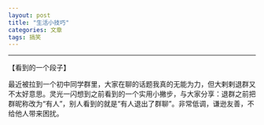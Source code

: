 ```yaml
---
layout: post
title: "生活小技巧"
categories: 文章
tags: 搞笑
---
```



---
【看到的一个段子】

最近被拉到一个初中同学群里，大家在聊的话题我真的无能为力，但大剌剌退群又不太好意思。灵光一闪想到之前看到的一个实用小撇步，与大家分享：退群之前把群昵称改为“有人”，别人看到的就是“有人退出了群聊”。非常低调，谦逊友善，不给他人带来困扰。